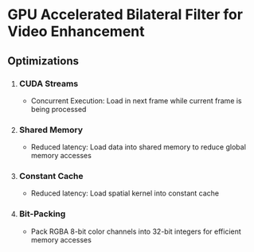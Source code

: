 # GPU Accelerated Bilateral Filter for Video Enhancement

## Optimizations
1. ### CUDA Streams
    - Concurrent Execution: Load in next frame while current frame is being processed
2. ### Shared Memory
    - Reduced latency: Load data into shared memory to reduce global memory accesses 
3. ### Constant Cache
    - Reduced latency: Load spatial kernel into constant cache
4. ### Bit-Packing
    - Pack RGBA 8-bit color channels into 32-bit integers for efficient memory accesses

